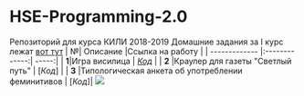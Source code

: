 # HSE-Programming-2.0
Репозиторий для курса КИЛИ 2018-2019 
Домашние задания за I курс лежат [вот тут](https://github.com/Gratisfo/HSE-Programming)
| №| Описание          |Ссылка на работу  |
| ------------- |:-------------:| -----:|
| **1**|Игра висилица     | [*Код*](https://github.com/Gratisfo/HSE-Programming-2.0/blob/master/HomeWork/HW1.py) |
| **2** |Краулер для газеты "Светлый путь"    |   [*Код*] |
| **3** |Типологическая анкета об употреблении феминитивов |   [*Код*]|
![](https://pp.userapi.com/c540104/v540104972/18f66/NNX_ep2Ga4M.jpg)

